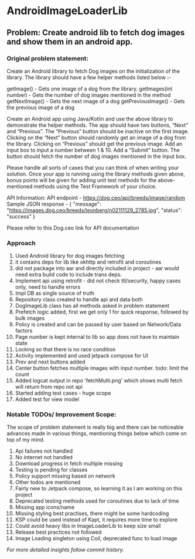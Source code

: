 # AndroidImageLoaderLib

## Problem: Create android lib to fetch dog images and show them in an android app.

### **Original problem statement:**

Create an Android library to fetch Dog images on the initialization of the library. The library 
should have a few helper methods listed below :-

getImage() - Gets one image of a dog from the library.
getImages(int number) - Gets the number of dog images mentioned in the method
getNextImage() - Gets the next image of a dog
getPreviousImage() - Gets the previous image of a dog


Create an Android app using Java/Kotlin and use the above library to demonstrate the helper methods. 
The app should have two buttons, “Next” and “Previous”. The “Previous” button should be inactive on 
the first image. Clicking on the “Next” button should randomly get an image of a dog from the 
library. Clicking on “Previous” should get the previous image. Add an input box to input a number 
between 1 & 10. Add a “Submit” button. The button should fetch the number of dog images mentioned 
in the input box.

Please handle all sorts of cases that you can think of when writing your solution.
Once your app is running using the library methods given above, bonus points will be given for 
adding unit test methods for the above-mentioned methods using the Test Framework of your choice. 

API Information:
API endpoint - https://dog.ceo/api/breeds/image/random
Sample JSON response -
{
    "message": "https://images.dog.ceo/breeds/leonberg/n02111129_2785.jpg",
    "status": "success"
}

Please refer to this Dog.ceo link for API documentation


### **Approach**

1. Used Android library for dog images fetching
2. it contains deps for lib like okhttp and retrofit and coroutines
3. did not package into aar and directly included in project - aar would need extra build code to include trans deps.
4. Implement api using retrofit - did not check ttl/security, happy cases only, need to handle errors
5. Impl DB as single source of truth
6. Repository class created to handle api and data both
7. DogImageLib class has all methods asked in problem statement
8. Prefetch logic added, first we get only 1 for quick response, followed by bulk images
9. Policy is created and can be passed by user based on Network/Data factors
10. Page number is kept internal to lib so app does not have to maintain state
11. Locking so that there is no race condition 
11. Activity implemented and used jetpack compose for UI
12. Prev and next buttons added
13. Center button fetches multiple images with input number. todo: limit the count
14. Added logcat output in repo 'fetchMulti.png' which shows multi fetch will return from repo not api
15. Started adding test cases - huge scope
16. Added test for view model



### **Notable TODOs/ Improvement Scope:**
The scope of problem statement is really big and there can be noticeable advances made in various 
things, mentioning things below which come on top of my mind.

1. Api failures not handled
2. No internet not handled
3. Download progress in fetch multiple missing
4. Testing is pending for classes
5. Policy support missing based on network
6. Other todos are mentioned
7. Fairly new to Jetpack compose, so learning it as I am working on this project
8. Deprecated testing methods used for coroutines due to lack of time
9. Missing app icons/name
10. Missing styling best practises, there might be some hardcoding
11. KSP could be used instead of Kapt, it requires more time to explore
12. Could avoid heavy libs in ImageLoaderLib to keep size small
13. Release best practices not followed
14. Image Loading singleton using Coil, deprecated func to load image


_For more detailed insights follow commit history._